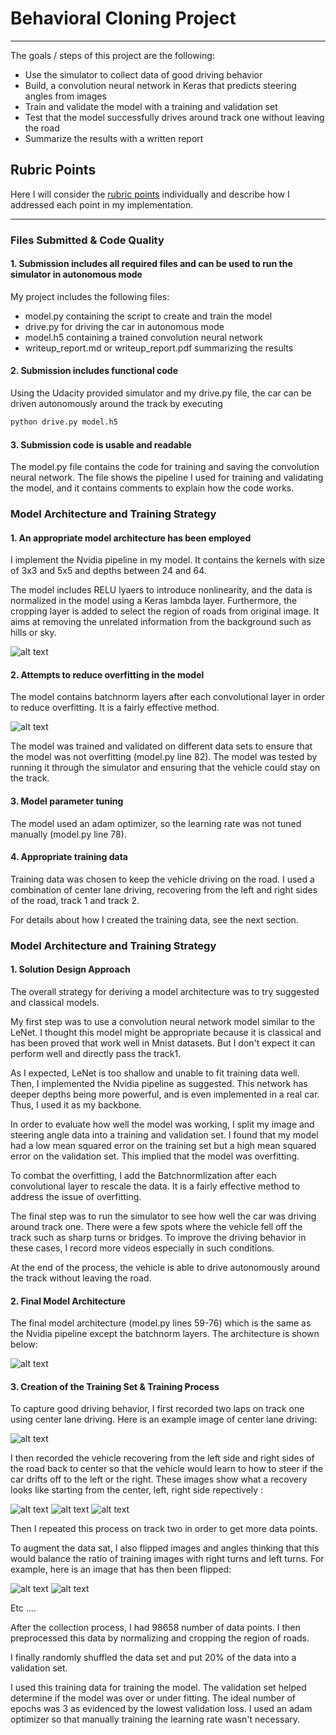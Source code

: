 # **Behavioral Cloning Project**

---

The goals / steps of this project are the following:
* Use the simulator to collect data of good driving behavior
* Build, a convolution neural network in Keras that predicts steering angles from images
* Train and validate the model with a training and validation set
* Test that the model successfully drives around track one without leaving the road
* Summarize the results with a written report


[//]: # (Image References)

[image1]: ./examples/nvidiaPipeline.png "Model Visualization"
[image2]: ./examples/track1.jpg 
[image3]: ./examples/center.jpg "Recovery Image"
[image4]: ./examples/left.jpg "Recovery Image"
[image5]: ./examples/right.jpg "Recovery Image"
[image6]: ./examples/left.jpg "Normal Image"
[image7]: ./examples/flip.jpg "Flipped Image"
[image8]: ./examples/model_architectures.png "Model Architecture"
[image9]: ./examples/bn.png "Batchnorm layer"

## **Rubric Points**
Here I will consider the [rubric points](https://review.udacity.com/#!/rubrics/432/view) individually and describe how I addressed each point in my implementation.  

---
### Files Submitted & Code Quality

#### 1. Submission includes all required files and can be used to run the simulator in autonomous mode

My project includes the following files:
* model.py containing the script to create and train the model
* drive.py for driving the car in autonomous mode
* model.h5 containing a trained convolution neural network 
* writeup_report.md or writeup_report.pdf summarizing the results

#### 2. Submission includes functional code
Using the Udacity provided simulator and my drive.py file, the car can be driven autonomously around the track by executing 
```sh
python drive.py model.h5
```

#### 3. Submission code is usable and readable

The model.py file contains the code for training and saving the convolution neural network. The file shows the pipeline I used for training and validating the model, and it contains comments to explain how the code works.

### Model Architecture and Training Strategy

#### 1. An appropriate model architecture has been employed

I implement the Nvidia pipeline in my model. It contains the kernels with size of 3x3 and 5x5 and depths between 24 and 64.

The model includes RELU lyaers to introduce nonlinearity, and the data is normalized in the model using a Keras lambda layer. Furthermore, the cropping layer is added to select the region of roads from original image. It aims at removing the unrelated information from the background such as hills or sky. 

![alt text][image8]

#### 2. Attempts to reduce overfitting in the model

The model contains batchnorm layers after each convolutional layer in order to reduce overfitting. It is a fairly effective method.  

![alt text][image9]

The model was trained and validated on different data sets to ensure that the model was not overfitting (model.py line 82). The model was tested by running it through the simulator and ensuring that the vehicle could stay on the track.


#### 3. Model parameter tuning

The model used an adam optimizer, so the learning rate was not tuned manually (model.py line 78).

#### 4. Appropriate training data

Training data was chosen to keep the vehicle driving on the road. I used a combination of center lane driving, recovering from the left and right sides of the road, track 1 and track 2.

For details about how I created the training data, see the next section. 

### Model Architecture and Training Strategy

#### 1. Solution Design Approach

The overall strategy for deriving a model architecture was to try suggested and classical models. 

My first step was to use a convolution neural network model similar to the LeNet. I thought this model might be appropriate because it is classical and has been proved that work well in Mnist datasets. But I don't expect it can perform well and directly pass the track1.

As I expected, LeNet is too shallow and unable to fit training data well. Then, I implemented the Nvidia pipeline as suggested. This network has deeper depths being more powerful, and is even implemented in a real car. Thus, I used it as my backbone.

In order to evaluate how well the model was working, I split my image and steering angle data into a training and validation set. I found that my model had a low mean squared error on the training set but a high mean squared error on the validation set. This implied that the model was overfitting. 

To combat the overfitting, I add the Batchnormlization after each convolutional layer to rescale the data. It is a fairly effective method to address the issue of overfitting. 

The final step was to run the simulator to see how well the car was driving around track one. There were a few spots where the vehicle fell off the track such as sharp turns or bridges. To improve the driving behavior in these cases, I record more videos especially in such conditions. 

At the end of the process, the vehicle is able to drive autonomously around the track without leaving the road.

#### 2. Final Model Architecture

The final model architecture (model.py lines 59-76) which is the same as the Nvidia pipeline except the batchnorm layers. The architecture is shown below:

![alt text][image1]

#### 3. Creation of the Training Set & Training Process

To capture good driving behavior, I first recorded two laps on track one using center lane driving. Here is an example image of center lane driving:

![alt text][image2]

I then recorded the vehicle recovering from the left side and right sides of the road back to center so that the vehicle would learn to how to steer if the car drifts off to the left or the right. These images show what a recovery looks like starting from the center, left, right side repectively :

![alt text][image3]
![alt text][image4]
![alt text][image5]

Then I repeated this process on track two in order to get more data points.

To augment the data sat, I also flipped images and angles thinking that this would balance the ratio of training images with right turns and left turns. For example, here is an image that has then been flipped:

![alt text][image6]
![alt text][image7]

Etc ....

After the collection process, I had 98658 number of data points. I then preprocessed this data by normalizing and cropping the region of roads. 

I finally randomly shuffled the data set and put 20% of the data into a validation set. 

I used this training data for training the model. The validation set helped determine if the model was over or under fitting. The ideal number of epochs was 3 as evidenced by the lowest validation loss. I used an adam optimizer so that manually training the learning rate wasn't necessary.
